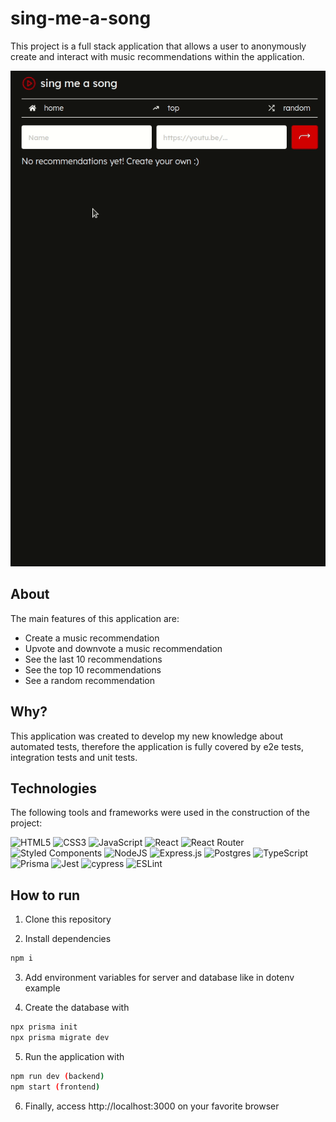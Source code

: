 # sing-me-a-song

This project is a full stack application that allows a user to anonymously create and interact with music recommendations within the application.

<div align='center'>
  <img style='ustify-content: center' src='/sing-me-a-song.gif' />
</div>

## About

The main features of this application are:

- Create a music recommendation
- Upvote and downvote a music recommendation
- See the last 10 recommendations
- See the top 10 recommendations
- See a random recommendation

## Why?

This application was created to develop my new knowledge about automated tests, therefore the application is fully covered by e2e tests, integration tests and unit tests.

## Technologies

The following tools and frameworks were used in the construction of the project:<br>

  ![HTML5](https://img.shields.io/badge/html5-%23E34F26.svg?style=for-the-badge&logo=html5&logoColor=white)
  ![CSS3](https://img.shields.io/badge/css3-%231572B6.svg?style=for-the-badge&logo=css3&logoColor=white)
  ![JavaScript](https://img.shields.io/badge/javascript-%23323330.svg?style=for-the-badge&logo=javascript&logoColor=%23F7DF1E)
  ![React](https://img.shields.io/badge/react-%2320232a.svg?style=for-the-badge&logo=react&logoColor=%2361DAFB)
  ![React Router](https://img.shields.io/badge/React_Router-CA4245?style=for-the-badge&logo=react-router&logoColor=white)
  ![Styled Components](https://img.shields.io/badge/styled--components-DB7093?style=for-the-badge&logo=styled-components&logoColor=white)
  ![NodeJS](https://img.shields.io/badge/node.js-6DA55F?style=for-the-badge&logo=node.js&logoColor=white)
  ![Express.js](https://img.shields.io/badge/express.js-%23404d59.svg?style=for-the-badge&logo=express&logoColor=%2361DAFB)
  ![Postgres](https://img.shields.io/badge/postgres-%23316192.svg?style=for-the-badge&logo=postgresql&logoColor=white)
  ![TypeScript](https://img.shields.io/badge/typescript-%23007ACC.svg?style=for-the-badge&logo=typescript&logoColor=white)
  ![Prisma](https://img.shields.io/badge/Prisma-3982CE?style=for-the-badge&logo=Prisma&logoColor=white)
  ![Jest](https://img.shields.io/badge/-jest-%23C21325?style=for-the-badge&logo=jest&logoColor=white)
  ![cypress](https://img.shields.io/badge/-cypress-%23E5E5E5?style=for-the-badge&logo=cypress&logoColor=058a5e)
  ![ESLint](https://img.shields.io/badge/ESLint-4B3263?style=for-the-badge&logo=eslint&logoColor=white)

## How to run

1. Clone this repository

2. Install dependencies
```bash
npm i
```
3. Add environment variables for server and database like in dotenv example

4. Create the database with
```bash
npx prisma init
npx prisma migrate dev
```

5. Run the application with
```bash
npm run dev (backend)
npm start (frontend)
```
6. Finally, access http://localhost:3000 on your favorite browser
